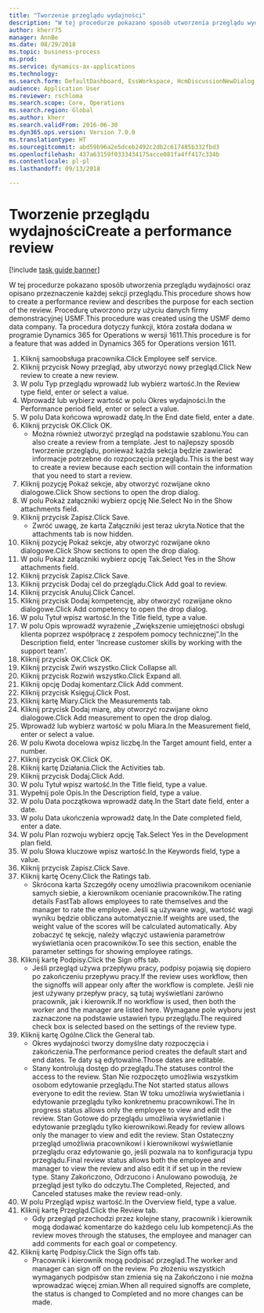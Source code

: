 ```yaml
--- 
title: "Tworzenie przeglądu wydajności"
description: "W tej procedurze pokazano sposób utworzenia przeglądu wydajności oraz opisano przeznaczenie każdej sekcji przeglądu."
author: kherr75
manager: AnnBe
ms.date: 08/29/2018
ms.topic: business-process
ms.prod: 
ms.service: dynamics-ax-applications
ms.technology: 
ms.search.form: DefaultDashboard, EssWorkspace, HcmDiscussionNewDialog, HcmDiscussion, HcmDiscussionChangeSettings, HcmDiscussionAddGoalDialog, HcmTopicCreate, HcmMeasurementDetailDialog, HcmPerfJournalAdd
audience: Application User
ms.reviewer: rschloma
ms.search.scope: Core, Operations
ms.search.region: Global
ms.author: kherr
ms.search.validFrom: 2016-06-30
ms.dyn365.ops.version: Version 7.0.0
ms.translationtype: HT
ms.sourcegitcommit: abd59b96a2e5dceb2492c2db2c617485b332fbd3
ms.openlocfilehash: 437a63159f0333434175acce081fa4ff417c334b
ms.contentlocale: pl-pl
ms.lasthandoff: 09/13/2018

---
```

# <a name="create-a-performance-review"></a><span data-ttu-id="7c358-103">Tworzenie przeglądu wydajności</span><span class="sxs-lookup"><span data-stu-id="7c358-103">Create a performance review</span></span>

[!include [task guide banner](../../includes/task-guide-banner.md)]

<span data-ttu-id="7c358-104">W tej procedurze pokazano sposób utworzenia przeglądu wydajności oraz opisano przeznaczenie każdej sekcji przeglądu.</span><span class="sxs-lookup"><span data-stu-id="7c358-104">This procedure shows how to create a performance review and describes the purpose for each section of the review.</span></span> <span data-ttu-id="7c358-105">Procedurę utworzono przy użyciu danych firmy demonstracyjnej USMF.</span><span class="sxs-lookup"><span data-stu-id="7c358-105">This procedure was created using the USMF demo data company.</span></span> <span data-ttu-id="7c358-106">Ta procedura dotyczy funkcji, która została dodana w programie Dynamics 365 for Operations w wersji 1611.</span><span class="sxs-lookup"><span data-stu-id="7c358-106">This procedure is for a feature that was added in Dynamics 365 for Operations version 1611.</span></span>

1. <span data-ttu-id="7c358-107">Kliknij samoobsługa pracownika.</span><span class="sxs-lookup"><span data-stu-id="7c358-107">Click Employee self service.</span></span>
2. <span data-ttu-id="7c358-108">Kliknij przycisk Nowy przegląd, aby utworzyć nowy przegląd.</span><span class="sxs-lookup"><span data-stu-id="7c358-108">Click New review to create a new review.</span></span>
3. <span data-ttu-id="7c358-109">W polu Typ przeglądu wprowadź lub wybierz wartość.</span><span class="sxs-lookup"><span data-stu-id="7c358-109">In the Review type field, enter or select a value.</span></span>
4. <span data-ttu-id="7c358-110">Wprowadź lub wybierz wartość w polu Okres wydajności.</span><span class="sxs-lookup"><span data-stu-id="7c358-110">In the Performance period field, enter or select a value.</span></span>
5. <span data-ttu-id="7c358-111">W polu Data końcowa wprowadź datę.</span><span class="sxs-lookup"><span data-stu-id="7c358-111">In the End date field, enter a date.</span></span>
6. <span data-ttu-id="7c358-112">Kliknij przycisk OK.</span><span class="sxs-lookup"><span data-stu-id="7c358-112">Click OK.</span></span>
    * <span data-ttu-id="7c358-113">Można również utworzyć przegląd na podstawie szablonu.</span><span class="sxs-lookup"><span data-stu-id="7c358-113">You can also create a review from a template.</span></span> <span data-ttu-id="7c358-114">Jest to najlepszy sposób tworzenie przeglądu, ponieważ każda sekcja będzie zawierać informacje potrzebne do rozpoczęcia przeglądu.</span><span class="sxs-lookup"><span data-stu-id="7c358-114">This is the best way to create a review because each section will contain the information that you need to start a review.</span></span>  
7. <span data-ttu-id="7c358-115">Kliknij pozycję Pokaż sekcje, aby otworzyć rozwijane okno dialogowe.</span><span class="sxs-lookup"><span data-stu-id="7c358-115">Click Show sections to open the drop dialog.</span></span>
8. <span data-ttu-id="7c358-116">W polu Pokaż załączniki wybierz opcję Nie.</span><span class="sxs-lookup"><span data-stu-id="7c358-116">Select No in the Show attachments field.</span></span>
9. <span data-ttu-id="7c358-117">Kliknij przycisk Zapisz.</span><span class="sxs-lookup"><span data-stu-id="7c358-117">Click Save.</span></span>
    * <span data-ttu-id="7c358-118">Zwróć uwagę, że karta Załączniki jest teraz ukryta.</span><span class="sxs-lookup"><span data-stu-id="7c358-118">Notice that the attachments tab is now hidden.</span></span>  
10. <span data-ttu-id="7c358-119">Kliknij pozycję Pokaż sekcje, aby otworzyć rozwijane okno dialogowe.</span><span class="sxs-lookup"><span data-stu-id="7c358-119">Click Show sections to open the drop dialog.</span></span>
11. <span data-ttu-id="7c358-120">W polu Pokaż załączniki wybierz opcję Tak.</span><span class="sxs-lookup"><span data-stu-id="7c358-120">Select Yes in the Show attachments field.</span></span>
12. <span data-ttu-id="7c358-121">Kliknij przycisk Zapisz.</span><span class="sxs-lookup"><span data-stu-id="7c358-121">Click Save.</span></span>
13. <span data-ttu-id="7c358-122">Kliknij przycisk Dodaj cel do przeglądu.</span><span class="sxs-lookup"><span data-stu-id="7c358-122">Click Add goal to review.</span></span>
14. <span data-ttu-id="7c358-123">Kliknij przycisk Anuluj.</span><span class="sxs-lookup"><span data-stu-id="7c358-123">Click Cancel.</span></span>
15. <span data-ttu-id="7c358-124">Kliknij przycisk Dodaj kompetencję, aby otworzyć rozwijane okno dialogowe.</span><span class="sxs-lookup"><span data-stu-id="7c358-124">Click Add competency to open the drop dialog.</span></span>
16. <span data-ttu-id="7c358-125">W polu Tytuł wpisz wartość.</span><span class="sxs-lookup"><span data-stu-id="7c358-125">In the Title field, type a value.</span></span>
17. <span data-ttu-id="7c358-126">W polu Opis wprowadź wyrażenie „Zwiększenie umiejętności obsługi klienta poprzez współpracę z zespołem pomocy technicznej”.</span><span class="sxs-lookup"><span data-stu-id="7c358-126">In the Description field, enter 'Increase customer skills by working with the support team'.</span></span>
18. <span data-ttu-id="7c358-127">Kliknij przycisk OK.</span><span class="sxs-lookup"><span data-stu-id="7c358-127">Click OK.</span></span>
19. <span data-ttu-id="7c358-128">Kliknij przycisk Zwiń wszystko.</span><span class="sxs-lookup"><span data-stu-id="7c358-128">Click Collapse all.</span></span>
20. <span data-ttu-id="7c358-129">Kliknij przycisk Rozwiń wszystko.</span><span class="sxs-lookup"><span data-stu-id="7c358-129">Click Expand all.</span></span>
21. <span data-ttu-id="7c358-130">Kliknij opcję Dodaj komentarz.</span><span class="sxs-lookup"><span data-stu-id="7c358-130">Click Add comment.</span></span>
22. <span data-ttu-id="7c358-131">Kliknij przycisk Księguj.</span><span class="sxs-lookup"><span data-stu-id="7c358-131">Click Post.</span></span>
23. <span data-ttu-id="7c358-132">Kliknij kartę Miary.</span><span class="sxs-lookup"><span data-stu-id="7c358-132">Click the Measurements tab.</span></span>
24. <span data-ttu-id="7c358-133">Kliknij przycisk Dodaj miarę, aby otworzyć rozwijane okno dialogowe.</span><span class="sxs-lookup"><span data-stu-id="7c358-133">Click Add measurement to open the drop dialog.</span></span>
25. <span data-ttu-id="7c358-134">Wprowadź lub wybierz wartość w polu Miara.</span><span class="sxs-lookup"><span data-stu-id="7c358-134">In the Measurement field, enter or select a value.</span></span>
26. <span data-ttu-id="7c358-135">W polu Kwota docelowa wpisz liczbę.</span><span class="sxs-lookup"><span data-stu-id="7c358-135">In the Target amount field, enter a number.</span></span>
27. <span data-ttu-id="7c358-136">Kliknij przycisk OK.</span><span class="sxs-lookup"><span data-stu-id="7c358-136">Click OK.</span></span>
28. <span data-ttu-id="7c358-137">Kliknij kartę Działania.</span><span class="sxs-lookup"><span data-stu-id="7c358-137">Click the Activities tab.</span></span>
29. <span data-ttu-id="7c358-138">Kliknij przycisk Dodaj.</span><span class="sxs-lookup"><span data-stu-id="7c358-138">Click Add.</span></span>
30. <span data-ttu-id="7c358-139">W polu Tytuł wpisz wartość.</span><span class="sxs-lookup"><span data-stu-id="7c358-139">In the Title field, type a value.</span></span>
31. <span data-ttu-id="7c358-140">Wypełnij pole Opis.</span><span class="sxs-lookup"><span data-stu-id="7c358-140">In the Description field, type a value.</span></span>
32. <span data-ttu-id="7c358-141">W polu Data początkowa wprowadź datę.</span><span class="sxs-lookup"><span data-stu-id="7c358-141">In the Start date field, enter a date.</span></span>
33. <span data-ttu-id="7c358-142">W polu Data ukończenia wprowadź datę.</span><span class="sxs-lookup"><span data-stu-id="7c358-142">In the Date completed field, enter a date.</span></span>
34. <span data-ttu-id="7c358-143">W polu Plan rozwoju wybierz opcję Tak.</span><span class="sxs-lookup"><span data-stu-id="7c358-143">Select Yes in the Development plan field.</span></span>
35. <span data-ttu-id="7c358-144">W polu Słowa kluczowe wpisz wartość.</span><span class="sxs-lookup"><span data-stu-id="7c358-144">In the Keywords field, type a value.</span></span>
36. <span data-ttu-id="7c358-145">Kliknij przycisk Zapisz.</span><span class="sxs-lookup"><span data-stu-id="7c358-145">Click Save.</span></span>
37. <span data-ttu-id="7c358-146">Kliknij kartę Oceny.</span><span class="sxs-lookup"><span data-stu-id="7c358-146">Click the Ratings tab.</span></span>
    * <span data-ttu-id="7c358-147">Skrócona karta Szczegóły oceny umożliwia pracownikom ocenianie samych siebie, a kierownikom ocenianie pracowników.</span><span class="sxs-lookup"><span data-stu-id="7c358-147">The rating details FastTab allows employees to rate themselves and the manager to rate the employee.</span></span> <span data-ttu-id="7c358-148">Jeśli są używane wagi, wartość wagi wyniku będzie obliczana automatycznie.</span><span class="sxs-lookup"><span data-stu-id="7c358-148">If weights are used, the weight value of the scores will be calculated automatically.</span></span>    <span data-ttu-id="7c358-149">Aby zobaczyć tę sekcję, należy włączyć ustawienia parametrów wyświetlania ocen pracowników.</span><span class="sxs-lookup"><span data-stu-id="7c358-149">To see this section, enable the parameter settings for showing employee ratings.</span></span>  
38. <span data-ttu-id="7c358-150">Kliknij kartę Podpisy.</span><span class="sxs-lookup"><span data-stu-id="7c358-150">Click the Sign offs tab.</span></span>
    * <span data-ttu-id="7c358-151">Jeśli przegląd używa przepływu pracy, podpisy pojawią się dopiero po zakończeniu przepływu pracy.</span><span class="sxs-lookup"><span data-stu-id="7c358-151">If the review uses workflow, then the signoffs will appear only after the workflow is complete.</span></span> <span data-ttu-id="7c358-152">Jeśli nie jest używany przepływ pracy, są tutaj wyświetlani zarówno pracownik, jak i kierownik.</span><span class="sxs-lookup"><span data-stu-id="7c358-152">If no workflow is used, then both the worker and the manager are listed here.</span></span> <span data-ttu-id="7c358-153">Wymagane pole wyboru jest zaznaczone na podstawie ustawień typu przeglądu.</span><span class="sxs-lookup"><span data-stu-id="7c358-153">The required check box is selected based on the settings of the review type.</span></span>  
39. <span data-ttu-id="7c358-154">Kliknij kartę Ogólne.</span><span class="sxs-lookup"><span data-stu-id="7c358-154">Click the General tab.</span></span>
    * <span data-ttu-id="7c358-155">Okres wydajności tworzy domyślne daty rozpoczęcia i zakończenia.</span><span class="sxs-lookup"><span data-stu-id="7c358-155">The performance period creates the default start and end dates.</span></span> <span data-ttu-id="7c358-156">Te daty są edytowalne.</span><span class="sxs-lookup"><span data-stu-id="7c358-156">Those dates are editable.</span></span>  
    * <span data-ttu-id="7c358-157">Stany kontrolują dostęp do przeglądu.</span><span class="sxs-lookup"><span data-stu-id="7c358-157">The statuses control the access to the review.</span></span> <span data-ttu-id="7c358-158">Stan Nie rozpoczęto umożliwia wszystkim osobom edytowanie przeglądu.</span><span class="sxs-lookup"><span data-stu-id="7c358-158">The Not started status allows everyone to edit the review.</span></span> <span data-ttu-id="7c358-159">Stan W toku umożliwia wyświetlania i edytowanie przeglądu tylko konkretnemu pracownikowi.</span><span class="sxs-lookup"><span data-stu-id="7c358-159">The In progress status allows only the employee to view and edit the review.</span></span> <span data-ttu-id="7c358-160">Stan Gotowe do przeglądu umożliwia wyświetlanie i edytowanie przeglądu tylko kierownikowi.</span><span class="sxs-lookup"><span data-stu-id="7c358-160">Ready for review allows only the manager to view and edit the review.</span></span> <span data-ttu-id="7c358-161">Stan Ostateczny przegląd umożliwia pracownikowi i kierownikowi wyświetlanie przeglądu oraz edytowanie go, jeśli pozwala na to konfiguracja typu przeglądu.</span><span class="sxs-lookup"><span data-stu-id="7c358-161">Final review status allows both the employee and manager to view the review and also edit it if set up in the review type.</span></span> <span data-ttu-id="7c358-162">Stany Zakończono, Odrzucono i Anulowano powodują, że przegląd jest tylko do odczytu.</span><span class="sxs-lookup"><span data-stu-id="7c358-162">The Completed, Rejected, and Canceled statuses make the review read-only.</span></span>  
40. <span data-ttu-id="7c358-163">W polu Przegląd wpisz wartość.</span><span class="sxs-lookup"><span data-stu-id="7c358-163">In the Overview field, type a value.</span></span>
41. <span data-ttu-id="7c358-164">Kliknij kartę Przegląd.</span><span class="sxs-lookup"><span data-stu-id="7c358-164">Click the Review tab.</span></span>
    * <span data-ttu-id="7c358-165">Gdy przegląd przechodzi przez kolejne stany, pracownik i kierownik mogą dodawać komentarze do każdego celu lub kompetencji.</span><span class="sxs-lookup"><span data-stu-id="7c358-165">As the review moves through the statuses, the employee and manager can add comments for each goal or competency.</span></span>  
42. <span data-ttu-id="7c358-166">Kliknij kartę Podpisy.</span><span class="sxs-lookup"><span data-stu-id="7c358-166">Click the Sign offs tab.</span></span>
    * <span data-ttu-id="7c358-167">Pracownik i kierownik mogą podpisać przegląd.</span><span class="sxs-lookup"><span data-stu-id="7c358-167">The worker and manager can sign off on the review.</span></span> <span data-ttu-id="7c358-168">Po złożeniu wszystkich wymaganych podpisów stan zmienia się na Zakończono i nie można wprowadzać więcej zmian.</span><span class="sxs-lookup"><span data-stu-id="7c358-168">When all required signoffs are complete, the status is changed to Completed and no more changes can be made.</span></span>  


